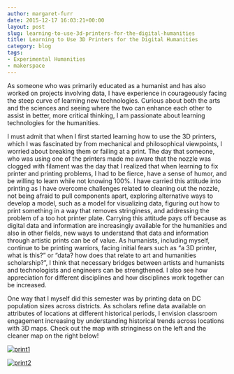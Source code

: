 ```yaml
---
author: margaret-furr
date: 2015-12-17 16:03:21+00:00
layout: post
slug: learning-to-use-3d-printers-for-the-digital-humanities
title: Learning to Use 3D Printers for the Digital Humanities
category: blog
tags:
- Experimental Humanities
- makerspace
---
```


As someone who was primarily educated as a humanist and has also worked on projects involving data, I have experience in courageously facing the steep curve of learning new technologies. Curious about both the arts and the sciences and seeing where the two can enhance each other to assist in better, more critical thinking, I am passionate about learning technologies for the humanities.

I must admit that when I first started learning how to use the 3D printers, which I was fascinated by from mechanical and philosophical viewpoints, I worried about breaking them or failing at a print. The day that someone, who was using one of the printers made me aware that the nozzle was clogged with filament was the day that I realized that when learning to fix printer and printing problems, I had to be fierce, have a sense of humor, and be willing to learn while not knowing 100%. I have carried this attitude into printing as I have overcome challenges related to cleaning out the nozzle, not being afraid to pull components apart, exploring alternative ways to develop a model, such as a model for visualizing data, figuring out how to print something in a way that removes stringiness, and addressing the problem of a too hot printer plate. Carrying this attitude pays off because as digital data and information are increasingly available for the humanities and also in other fields, new ways to understand that data and information through artistic prints can be of value. As humanists, including myself, continue to be printing warriors, facing initial fears such as “a 3D printer, what is this?” or “data? how does that relate to art and humanities scholarship?”, I think that necessary bridges between artists and humanists and technologists and engineers can be strengthened. I also see how appreciation for different disciplines and how disciplines work together can be increased.

One way that I myself did this semester was by printing data on DC population sizes across districts. As scholars refine data available on attributes of locations at different historical periods, I envision classroom engagement increasing by understanding historical trends across locations with 3D maps. Check out the map with stringiness on the left and the cleaner map on the right below!



[![print1](http://static.scholarslab.org/wp-content/uploads/2015/12/print1-300x272.png)](http://static.scholarslab.org/wp-content/uploads/2015/12/print1.png)

[![print2](http://static.scholarslab.org/wp-content/uploads/2015/12/print2-300x238.png)](http://static.scholarslab.org/wp-content/uploads/2015/12/print2.png)

















